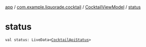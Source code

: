 [app](../../index.md) / [com.example.liquorade.cocktail](../index.md) / [CocktailViewModel](index.md) / [status](./status.md)

# status

`val status: LiveData<`[`CocktailApiStatus`](../-cocktail-api-status/index.md)`>`